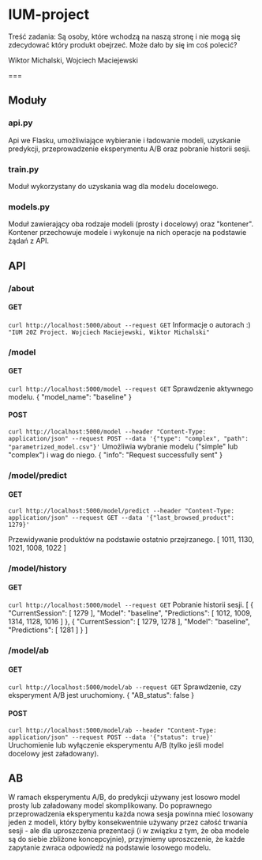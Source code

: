 # IUM-project

Treść zadania:
Są osoby, które wchodzą na naszą stronę i nie mogą się zdecydować który produkt obejrzeć. Może dało by się im coś polecić?

Wiktor Michalski, Wojciech Maciejewski

===
## Moduły

### api.py
Api we Flasku, umożliwiające wybieranie i ładowanie modeli, uzyskanie predykcji, przeprowadzenie eksperymentu A/B oraz pobranie historii sesji.

### train.py
Moduł wykorzystany do uzyskania wag dla modelu docelowego.

### models.py
Moduł zawierający oba rodzaje modeli (prosty i docelowy) oraz "kontener". Kontener przechowuje modele i wykonuje na nich operacje na podstawie żądań z API.

## API

### /about
#### GET
```curl http://localhost:5000/about --request GET```
Informacje o autorach :)
```"IUM 20Z Project. Wojciech Maciejewski, Wiktor Michalski"```

### /model
#### GET
```curl http://localhost:5000/model --request GET```
Sprawdzenie aktywnego modelu.
    {
    "model_name": "baseline"
    }

#### POST
```curl http://localhost:5000/model --header "Content-Type: application/json" --request POST --data '{"type": "complex", "path": "parametrized_model.csv"}'```
Umożliwia wybranie modelu ("simple" lub "complex") i wag do niego. 
{
    "info": "Request successfully sent"
}

### /model/predict
#### GET
    curl http://localhost:5000/model/predict --header "Content-Type: application/json" --request GET --data '{"last_browsed_product": 1279}'
Przewidywanie produktów na podstawie ostatnio przejrzanego.
    [
    1011, 
    1130, 
    1021, 
    1008, 
    1022
    ]

### /model/history
#### GET
```curl http://localhost:5000/model --request GET```
Pobranie historii sesji.
    [
    {
        "CurrentSession": [
        1279
        ], 
        "Model": "baseline", 
        "Predictions": [
        1012, 
        1009, 
        1314, 
        1128, 
        1016
        ]
    }, 
    {
        "CurrentSession": [
        1279, 
        1278
        ], 
        "Model": "baseline", 
        "Predictions": [
        1281
        ]
    }
    ]

### /model/ab
#### GET
```curl http://localhost:5000/model/ab --request GET```
Sprawdzenie, czy eksperyment A/B jest uruchomiony.
    {
    "AB_status": false
    }

#### POST
```curl http://localhost:5000/model/ab --header "Content-Type: application/json" --request POST --data '{"status": true}'```
Uruchomienie lub wyłączenie eksperymentu A/B (tylko jeśli model docelowy jest załadowany).

## AB
W ramach eksperymentu A/B, do predykcji używany jest losowo model prosty lub załadowany model skomplikowany. Do poprawnego przeprowadzenia eksperymentu każda nowa sesja powinna mieć losowany jeden z modeli, który byłby konsekwentnie używany przez całość trwania sesji - ale dla uproszczenia prezentacji (i w związku z tym, że oba modele są do siebie zbliżone koncepcyjnie), przyjmiemy uproszczenie, że każde zapytanie zwraca odpowiedź na podstawie losowego modelu.